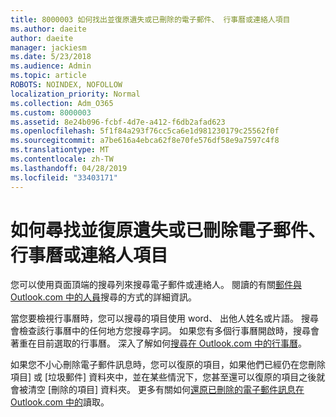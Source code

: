 ```yaml
---
title: 8000003 如何找出並復原遺失或已刪除的電子郵件、 行事曆或連絡人項目
ms.author: daeite
author: daeite
manager: jackiesm
ms.date: 5/23/2018
ms.audience: Admin
ms.topic: article
ROBOTS: NOINDEX, NOFOLLOW
localization_priority: Normal
ms.collection: Adm_O365
ms.custom: 8000003
ms.assetid: 8e24b096-fcbf-4d7e-a412-f6db2afad623
ms.openlocfilehash: 5f1f84a293f76cc5ca6e1d981230179c25562f0f
ms.sourcegitcommit: a7be616a4ebca62f8e70fe576df58e9a7597c4f8
ms.translationtype: MT
ms.contentlocale: zh-TW
ms.lasthandoff: 04/28/2019
ms.locfileid: "33403171"
---
```

# <a name="how-to-find-and-recover-missing-or-deleted-email-calendar-or-contacts-items"></a>如何尋找並復原遺失或已刪除電子郵件、 行事曆或連絡人項目

您可以使用頁面頂端的搜尋列來搜尋電子郵件或連絡人。 閱讀的有關[郵件與 Outlook.com 中的人員](https://support.office.com/article/88108edf-028e-4306-b87e-7400bbb40aa7)搜尋的方式的詳細資訊。
  
當您要檢視行事曆時，您可以搜尋的項目使用 word、 出他人姓名或片語。 搜尋會檢查該行事曆中的任何地方您搜尋字詞。 如果您有多個行事曆開啟時，搜尋會著重在目前選取的行事曆。 深入了解如何[搜尋在 Outlook.com 中的行事曆](https://support.office.com/article/5bc05289-c84c-4849-95a8-7eac05ed478a)。
  
如果您不小心刪除電子郵件訊息時，您可以復原的項目，如果他們已經仍在您刪除項目] 或 [垃圾郵件] 資料夾中，並在某些情況下，您甚至還可以復原的項目之後就會被清空 [刪除的項目] 資料夾。 更多有關如何[還原已刪除的電子郵件訊息在 Outlook.com 中的](https://support.office.com/article/cf06ab1b-ae0b-418c-a4d9-4e895f83ed50)讀取。
